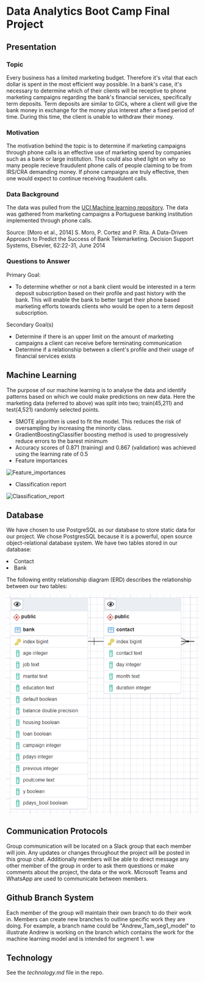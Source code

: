# Data Analytics Boot Camp Final Project

## Presentation

### Topic

Every business has a limited marketing budget. Therefore it's vital that each dollar is spent in the most efficient way possible. In a bank's case, it's necessary to determine which of their clients will be receptive to phone marketing campaigns regarding the bank's financial services, specifically term deposits. Term deposits are similar to GICs, where a client will give the bank money in exchange for the money plus interest after a fixed period of time. During this time, the client is unable to withdraw their money.

### Motivation

The motivation behind the topic is to determine if marketing campaigns through phone calls is an effective use of marketing spend by companies such as a bank or large institution. This could also shed light on why so many people recieve fraudulent phone calls of people claiming to be from IRS/CRA demanding money. If phone campaigns are truly effective, then one would expect to continue receiving fraudulent calls.

### Data Background

The data was pulled from the [UCI Machine learning repository](https://archive.ics.uci.edu/ml/datasets/Bank+Marketing). The data was gathered from marketing campaigns a Portuguese banking institution implemented through phone calls.

Source: [Moro et al., 2014] S. Moro, P. Cortez and P. Rita. A Data-Driven Approach to Predict the Success of Bank Telemarketing. Decision Support Systems, Elsevier, 62:22-31, June 2014

### Questions to Answer

Primary Goal:
- To determine whether or not a bank client would be interested in a term deposit subscription based on their profile and past history with the bank. This will enable the bank to better target their phone based marketing efforts towards clients who would be open to a term deposit subscription.

Secondary Goal(s)
- Determine if there is an upper limit on the amount of marketing campaigns a client can receive before terminating communication
- Determine if a relationship between a client's profile and their usage of financial services exists

## Machine Learning

The purpose of our machine learning is to analyse the data and identify patterns based on which we could make predictions on new data. Here the marketing data (referred to above) was split into two; train(45,211) and test(4,521) randomly selected points. 
- SMOTE algorithm is used to fit the model. This reduces the risk of oversampling by increasing the minority class.
- GradientBoostingClassifier boosting method is used to progressively reduce errors to the barest minimum
- Accuracy scores of 0.871 (training) and 0.867 (validation) was achieved using the learning rate of 0.5
- Feature importances
<img width="859" alt="Feature_importances" src="https://user-images.githubusercontent.com/79673198/126875102-a166e0ad-5050-48f8-aac5-4d8d2591b6a1.png">

- Classification report
<img width="755" alt="Classification_report" src="https://user-images.githubusercontent.com/79673198/126875138-78b89490-2e69-4354-a23e-cc0ba283f2e2.png">

## Database

We have chosen to use PostgreSQL as our database to store static data for our project. We chose PostgresSQL because it is a powerful, open source object-relational database system. We have two tables stored in our database: 
<li> Contact </li>
<li> Bank </li>


The following entity relationship diagram (ERD) describes the relationship between our two tables:
<p align="center"

![alttext](https://github.com/vd1310/Banking-Dataset-MarketingTargetsPrediction/blob/main/Database/erd_backup.PNG)

</p>


## Communication Protocols

Group communication will be located on a Slack group that each member will join. Any updates or changes throughout the project will be posted in this group chat. Additionally members will be able to direct message any other member of the group in order to ask them questions or make comments about the project, the data or the work. Microsoft Teams and WhatsApp are used to communicate between members.

## Github Branch System

Each member of the group will maintain their own branch to do their work in. Members can create new branches to outline specific work they are doing. For example, a branch name could be "Andrew_Tam_seg1_model" to illustrate Andrew is working on the branch which contains the work for the machine learning model and is intended for segment 1.
ww
## Technology

See the *technology.md* file in the repo.
